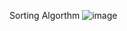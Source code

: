 Sorting Algorthm
![image](https://user-images.githubusercontent.com/110999627/214209681-cd2cbde1-ff5e-472a-a8cf-a5637dc0f546.png)
